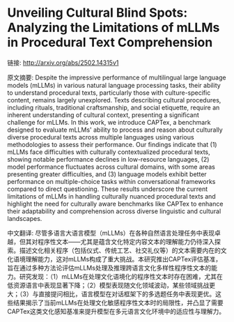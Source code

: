 # Unveiling Cultural Blind Spots: Analyzing the Limitations of mLLMs in Procedural Text Comprehension

链接: http://arxiv.org/abs/2502.14315v1

原文摘要:
Despite the impressive performance of multilingual large language models
(mLLMs) in various natural language processing tasks, their ability to
understand procedural texts, particularly those with culture-specific content,
remains largely unexplored. Texts describing cultural procedures, including
rituals, traditional craftsmanship, and social etiquette, require an inherent
understanding of cultural context, presenting a significant challenge for
mLLMs. In this work, we introduce CAPTex, a benchmark designed to evaluate
mLLMs' ability to process and reason about culturally diverse procedural texts
across multiple languages using various methodologies to assess their
performance. Our findings indicate that (1) mLLMs face difficulties with
culturally contextualized procedural texts, showing notable performance
declines in low-resource languages, (2) model performance fluctuates across
cultural domains, with some areas presenting greater difficulties, and (3)
language models exhibit better performance on multiple-choice tasks within
conversational frameworks compared to direct questioning. These results
underscore the current limitations of mLLMs in handling culturally nuanced
procedural texts and highlight the need for culturally aware benchmarks like
CAPTex to enhance their adaptability and comprehension across diverse
linguistic and cultural landscapes.

中文翻译:
尽管多语言大语言模型（mLLMs）在各种自然语言处理任务中表现卓越，但其对程序性文本——尤其是蕴含文化特定内容文本的理解能力仍待深入探索。描述文化相关程序（包括仪式、传统工艺、社交礼仪等）的文本需要内在的文化语境理解能力，这对mLLMs构成了重大挑战。本研究推出CAPTex评估基准，旨在通过多种方法论评估mLLMs处理及推理跨语言文化多样性程序性文本的能力。研究发现：（1）mLLMs在处理文化语境化的程序性文本时存在困难，尤其在低资源语言中表现显著下降；（2）模型表现随文化领域波动，某些领域挑战更大；（3）与直接提问相比，语言模型在对话框架下的多选题任务中表现更优。这些结果揭示了当前mLLMs在处理文化敏感程序性文本时的局限性，并凸显了需要CAPTex这类文化感知基准来提升模型在多元语言文化环境中的适应性与理解力。
